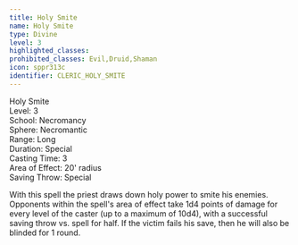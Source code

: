 ```yaml
---
title: Holy Smite
name: Holy Smite
type: Divine
level: 3
highlighted_classes: 
prohibited_classes: Evil,Druid,Shaman
icon: sppr313c
identifier: CLERIC_HOLY_SMITE
---
```

Holy Smite  
Level: 3  
School: Necromancy  
Sphere: Necromantic  
Range: Long  
Duration: Special  
Casting Time: 3  
Area of Effect: 20' radius  
Saving Throw: Special  
  
With this spell the priest draws down holy power to smite his enemies. Opponents within the spell's area of effect take 1d4 points of damage for every level of the caster (up to a maximum of 10d4), with a successful saving throw vs. spell for half. If the victim fails his save, then he will also be blinded for 1 round.  
